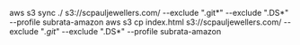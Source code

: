 aws s3 sync ./ s3://scpauljewellers.com/ --exclude ".git*" --exclude ".DS*" --profile subrata-amazon
aws s3 cp index.html s3://scpauljewellers.com/ --exclude "*.git*" --exclude ".DS*" --profile subrata-amazon
